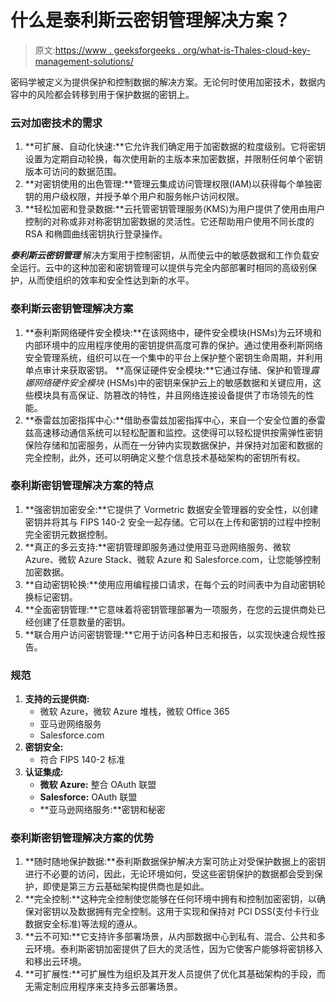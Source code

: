 # 什么是泰利斯云密钥管理解决方案？

> 原文:[https://www . geeksforgeeks . org/what-is-Thales-cloud-key-management-solutions/](https://www.geeksforgeeks.org/what-is-thales-cloud-key-management-solutions/)

密码学被定义为提供保护和控制数据的解决方案。无论何时使用加密技术，数据内容中的风险都会转移到用于保护数据的密钥上。

### 云对加密技术的需求

1.  **可扩展、自动化快速:**它允许我们确定用于加密数据的粒度级别。它将密钥设置为定期自动轮换，每次使用新的主版本来加密数据，并限制任何单个密钥版本可访问的数据范围。
2.  **对密钥使用的出色管理:**管理云集成访问管理权限(IAM)以获得每个单独密钥的用户级权限，并授予单个用户和服务帐户访问权限。
3.  **轻松加密和登录数据:**云托管密钥管理服务(KMS)为用户提供了使用由用户控制的对称或非对称密钥加密数据的灵活性。它还帮助用户使用不同长度的 RSA 和椭圆曲线密钥执行登录操作。

***泰利斯云密钥管理*** 解决方案用于控制密钥，从而使云中的敏感数据和工作负载安全运行。云中的这种加密和密钥管理可以提供与完全内部部署时相同的高级别保护，从而使组织的效率和安全性达到新的水平。

### 泰利斯云密钥管理解决方案

1.  **泰利斯网络硬件安全模块:**在该网络中，硬件安全模块(HSMs)为云环境和内部环境中的应用程序使用的密钥提供高度可靠的保护。通过使用泰利斯网络安全管理系统，组织可以在一个集中的平台上保护整个密钥生命周期，并利用单点审计来获取密钥。
    **高保证硬件安全模块:**它通过存储、保护和管理*露娜网络硬件安全模块* (HSMs)中的密钥来保护云上的敏感数据和关键应用，这些模块具有高保证、防篡改的特性，并且网络连接设备提供了市场领先的性能。
2.  **泰雷兹加密指挥中心:**借助泰雷兹加密指挥中心，来自一个安全位置的泰雷兹高速移动通信系统可以轻松配置和监控。这使得可以轻松提供按需弹性密钥保险存储和加密服务，从而在一分钟内实现数据保护，并保持对加密和数据的完全控制，此外，还可以明确定义整个信息技术基础架构的密钥所有权。

### 泰利斯密钥管理解决方案的特点

1.  **强密钥加密安全:**它提供了 Vormetric 数据安全管理器的安全性，以创建密钥并将其与 FIPS 140-2 安全一起存储。它可以在上传和密钥的过程中控制完全密钥元数据控制。
2.  **真正的多云支持:**密钥管理即服务通过使用亚马逊网络服务、微软 Azure、微软 Azure Stack、微软 Azure 和 Salesforce.com，让您能够控制加密数据。
3.  **自动密钥轮换:**使用应用编程接口请求，在每个云的时间表中为自动密钥轮换标记密钥。
4.  **全面密钥管理:**它意味着将密钥管理部署为一项服务，在您的云提供商处已经创建了任意数量的密钥。
5.  **联合用户访问密钥管理:**它用于访问各种日志和报告，以实现快速合规性报告。

### 规范

1.  **支持的云提供商:**
    *   微软 Azure，微软 Azure 堆栈，微软 Office 365
    *   亚马逊网络服务
    *   Salesforce.com
2.  **密钥安全:**
    *   符合 FIPS 140-2 标准
3.  **认证集成:**
    *   **微软 Azure:** 整合 OAuth 联盟
    *   **Salesforce:** OAuth 联盟
    *   **亚马逊网络服务:**密钥和秘密

### 泰利斯密钥管理解决方案的优势

1.  **随时随地保护数据:**泰利斯数据保护解决方案可防止对受保护数据上的密钥进行不必要的访问，因此，无论环境如何，受这些密钥保护的数据都会受到保护，即使是第三方云基础架构提供商也是如此。
2.  **完全控制:**这种完全控制使您能够在任何环境中拥有和控制加密密钥，以确保对密钥以及数据拥有完全控制。这用于实现和保持对 PCI DSS(支付卡行业数据安全标准)等法规的遵从。
3.  **云不可知:**它支持许多部署场景，从内部数据中心到私有、混合、公共和多云环境。泰利斯密钥加密提供了巨大的灵活性，因为它使客户能够将密钥移入和移出云环境。
4.  **可扩展性:**可扩展性为组织及其开发人员提供了优化其基础架构的手段，而无需定制应用程序来支持多云部署场景。